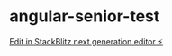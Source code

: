 # angular-senior-test

[Edit in StackBlitz next generation editor ⚡️](https://stackblitz.com/~/github.com/ValeraPerederiy/angular-senior-test)